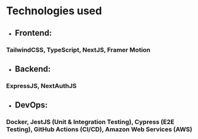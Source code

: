  # Technologies used
 - ## Frontend: 
 ### TailwindCSS, TypeScript, NextJS, Framer Motion 
 - ## Backend: 
 ### ExpressJS, NextAuthJS
 - ## DevOps: 
 ### Docker, JestJS (Unit & Integration Testing), Cypress (E2E Testing), GitHub Actions (CI/CD), Amazon Web Services (AWS)
